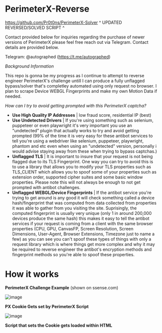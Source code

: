 # PerimeterX-Reverse
https://github.com/Pr0t0ns/PerimeterX-Solver 
^ UPDATED REVERSED/SOLVED SCRIPT ^

Contact provided below for inquiries regarding the purchase of newer versions of PerimeterX please feel free reach out via Telegram. Contact details are provided below.

Telegram: @autographed (https://t.me/autographed)

*Background Information*

This repo is gonna be my progress as I continue to attempt to reverse engineer PerimeterX's challenge untill I can produce a fully unflagged bypass/solver that's completley automated using only request no browser.
I plan to scrape Device WEBGL Fingerprints and make my own Motion Data if needed.

*How can I try to avoid getting prompted with this PerimeterX captcha?*

- **Use High Quality IP Addresses** | low fraud score, residential IP (best)
- **Use Undetected Drivers** | If you're using something such as selenium, puppeteer or even playwright it's very important you use an "undetected" plugin that actually works to try and avoid getting prompted (99% of the time it is very easy for these antibot services to tell you're using a webdriver like selenium, puppeteer, playwright, phantom and etc even when using an "undetected" version, personally i would advise staying away from these when trying to bypass captchas.)
- **Unflagged TLS** | It is important to insure that your request is not being flagged due to its TLS Fingerprint. One way you can try to avoid this is to use a library that allows you to modify your TLS properties such as TLS_CLIENT which allows you to spoof some of your properties such as extension order, supported cipher suites and some basic window properties. Please note this will not always be enough to not get prompted with antibot challenges.
- **Unflagged WEBGL/Device Fingerprints** | If the antibot service you're trying to get around is any good it will check something called a device hash/fingerprint that was computed from data collected from properties it was able to gather from you visiting the site. Suprisingly, the computed fingerprint is usually very unique (only 1 in around 200,000 devices produce the same hash) this makes it easy to tell the antibot services if your request is coming from a client with the same browser properties (CPU, GPU, CanvasFP, Screen Resolution, Screen Dimensions, User-Agent, Browser Extensions, Timezone just to name a few) as you can see you can't spoof these types of things with only a request library which is where things get more complex and why it may be required to reverse engineer the antibot's encryption methods and fingerprint methods so you're able to spoof these properties.  


# How it works # 

**PerimeterX Challenge Example** (shown on ssense.com)

![image](https://github.com/Pr0t0ns/PerimiterX-Reverse/assets/105520163/34c8ebf9-b4af-47bf-8a00-1d16d43cf474)

**PX Cookie Gets set by PerimeterX Script**

![image](https://github.com/Pr0t0ns/PerimiterX-Reverse/assets/105520163/8e0f6988-3dd9-4110-a2a7-b08ee35b7776)

**Script that sets the Cookie gets loaded within HTML <script> tag**

![image](https://github.com/Pr0t0ns/PerimiterX-Reverse/assets/105520163/9905f2bb-29c5-44d7-abdb-6c2a73376783)

As you can see it shows the *PxAPPID* which is essentially the sites site_key

**Request to fetch the challenge script**

![image](https://github.com/Pr0t0ns/PerimiterX-Reverse/assets/105520163/f8de9077-5205-4c1f-b06c-10cdc202519d)

**Source Code of PerimeterX's loaded challenge**

![image](https://github.com/Pr0t0ns/PerimiterX-Reverse/assets/105520163/cde4099b-bfda-4041-9438-ac53c98b46d2)

The source code is over 9,000 lines long but this is because it's obfuscated and it has a lot of polyfill functions. 
one thing you should note is that the source code has VM protection along with obfuscation, meaning that every time you refresh the page the function and variable names will change. PerimeterX along with many other antibot services use this to make it as difficult as possible for people to reverse engineer.

# What we need to do #

**Solve Request**

![image](https://github.com/Pr0t0ns/PerimiterX-Reverse/assets/105520163/6012978b-9d52-498b-8520-bf7594525b20)

This request essentially whitelist the set *_pxhd* cookie so that it is valid. So basically this is the captcha token. all we have to do is reverse the payload values so we can automate this.

**Payload Value**

![image](https://github.com/Pr0t0ns/PerimiterX-Reverse/assets/105520163/360a05ce-f3b0-4018-80cc-27f5d7dbe97b)

These are the payload values

* `payload` Encrypted & Encoded value I will need to reverse engineer (We can tell that base64 was used at some point because we can see an "=" which usually comes from padding) (**COMPLETED REVERSE**)
* `AppID` this is basically the site key mentioned earlier (each site has a unique one of these)
* `tag` this is the version tag (each site also has a unique version)
* `uuid` randomly generated UUID this is usually just used as a request indentifier
* `ft` A unique 3 digit number (each site has it's unique ft number) 
* `seq`*rsc - 1*.  
* `en` *NTA* always.
* `pc` Generated Value I will need to reverse (**NEEDS TO BE REVERSED**)
* `sid` **TO BE DETERMINED**
* `vid` **TO BE DETERMINED**
* `pxhd` This is the *_pxhd* cookie value which is basically the captcha token
* `cts` **TO BE DETERMINED**
* `rsc` This is the Request Count 
